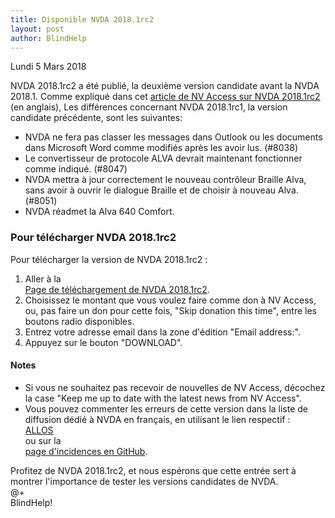 ```yaml
---
title: Disponible NVDA 2018.1rc2
layout: post
author: BlindHelp
---
```


<footer>Lundi 5 Mars 2018</footer>

NVDA 2018.1rc2 a été publié, la deuxième version candidate avant la NVDA 2018.1.
Comme expliqué dans cet [article de NV Access sur NVDA 2018.1rc2](https://www.nvaccess.org/post/nvda-2018-1rc2-released-for-testing/) (en anglais), Les différences concernant NVDA 2018.1rc1, la version candidate précédente, sont les suivantes:      

- NVDA ne fera pas classer les messages dans Outlook ou les documents dans Microsoft Word comme modifiés après les avoir lus. (#8038)
- Le convertisseur de protocole ALVA devrait maintenant fonctionner comme indiqué. (#8047)
- NVDA mettra à jour correctement le nouveau contrôleur Braille  Alva, sans avoir à ouvrir le dialogue Braille et de choisir à nouveau  Alva. (#8051)
- NVDA réadmet la Alva 640 Comfort.

###  Pour télécharger NVDA 2018.1rc2 ###

Pour télécharger la version de NVDA 2018.1rc2 :    

1. Aller à la         
[Page de téléchargement de NVDA 2018.1rc2](https://www.nvaccess.org/download?nvdaVersion=2018.1rc2).         
2. Choisissez le montant que vous voulez faire comme don à NV Access, ou, pas faire un don pour cette fois, "Skip donation this time", entre les boutons radio disponibles.        
3. Entrez votre adresse email dans la zone d'édition "Email address:".        
4. Appuyez sur le bouton "DOWNLOAD".        

#### Notes ####

* Si vous ne souhaitez pas recevoir de nouvelles de NV Access, décochez la case "Keep me up to date with the latest news from NV Access".          
* Vous pouvez commenter les erreurs de cette version dans la liste de diffusion dédié à NVDA en français, en utilisant le lien respectif :               
[ALLOS](mailto:ALLOS@yahoogroupes.fr)            
ou sur la              
 [page d'incidences en GitHub](https://github.com/nvaccess/nvda/issues).    

Profitez de NVDA 2018.1rc2, et nous espérons que cette entrée sert à montrer l'importance de tester les versions candidates de NVDA.          
@+                     
BlindHelp!                           